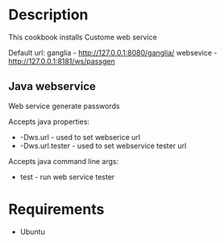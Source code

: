 Description
===========
This cookbook installs Custome web service

Default url:
ganglia - http://127.0.0.1:8080/ganglia/
websevice - http://127.0.0.1:8181/ws/passgen

## Java webservice
Web service generate passwords

Accepts java properties:

* -Dws.url - used to set webserice url
* -Dws.url.tester - used to set webservice tester url

Accepts java command line args:

*  test  - run web service tester

Requirements
============
* Ubuntu
